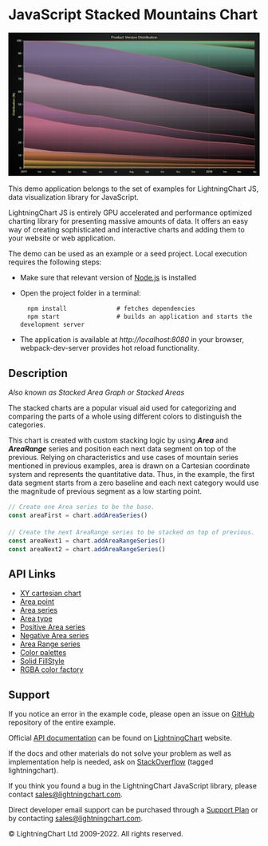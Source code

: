 # JavaScript Stacked Mountains Chart

![JavaScript Stacked Mountains Chart](stackedMountains-darkGold.png)

This demo application belongs to the set of examples for LightningChart JS, data visualization library for JavaScript.

LightningChart JS is entirely GPU accelerated and performance optimized charting library for presenting massive amounts of data. It offers an easy way of creating sophisticated and interactive charts and adding them to your website or web application.

The demo can be used as an example or a seed project. Local execution requires the following steps:

-   Make sure that relevant version of [Node.js](https://nodejs.org/en/download/) is installed
-   Open the project folder in a terminal:

          npm install              # fetches dependencies
          npm start                # builds an application and starts the development server

-   The application is available at _http://localhost:8080_ in your browser, webpack-dev-server provides hot reload functionality.


## Description

_Also known as Stacked Area Graph or Stacked Areas_

The stacked charts are a popular visual aid used for categorizing and comparing the parts of a whole using different colors to distinguish the categories.

This chart is created with custom stacking logic by using **_Area_** and **_AreaRange_** series and position each next data segment on top of the previous. Relying on characteristics and use cases of mountain series mentioned in previous examples, area is drawn on a Cartesian coordinate system and represents the quantitative data. Thus, in the example, the first data segment starts from a zero baseline and each next category would use the magnitude of previous segment as a low starting point.

```javascript
// Create one Area series to be the base.
const areaFirst = chart.addAreaSeries()

// Create the next AreaRange series to be stacked on top of previous.
const areaNext1 = chart.addAreaRangeSeries()
const areaNext2 = chart.addAreaRangeSeries()
```


## API Links

* [XY cartesian chart]
* [Area point]
* [Area series]
* [Area type]
* [Positive Area series]
* [Negative Area series]
* [Area Range series]
* [Color palettes]
* [Solid FillStyle]
* [RGBA color factory]


## Support

If you notice an error in the example code, please open an issue on [GitHub][0] repository of the entire example.

Official [API documentation][1] can be found on [LightningChart][2] website.

If the docs and other materials do not solve your problem as well as implementation help is needed, ask on [StackOverflow][3] (tagged lightningchart).

If you think you found a bug in the LightningChart JavaScript library, please contact sales@lightningchart.com.

Direct developer email support can be purchased through a [Support Plan][4] or by contacting sales@lightningchart.com.

[0]: https://github.com/Arction/
[1]: https://lightningchart.com/lightningchart-js-api-documentation/
[2]: https://lightningchart.com
[3]: https://stackoverflow.com/questions/tagged/lightningchart
[4]: https://lightningchart.com/support-services/

© LightningChart Ltd 2009-2022. All rights reserved.


[XY cartesian chart]: https://lightningchart.com/js-charts/api-documentation/v7.0.1/classes/ChartXY.html
[Area point]: https://lightningchart.com/js-charts/api-documentation/v7.0.1/interfaces/AreaPoint.html
[Area series]: https://lightningchart.com/js-charts/api-documentation/v7.0.1/classes/ChartXY.html#addAreaSeries
[Area type]: https://lightningchart.com/js-charts/api-documentation/v7.0.1/AreaSeriesTypes.html
[Positive Area series]: https://lightningchart.com/js-charts/api-documentation/v7.0.1/classes/AreaSeriesPositive.html
[Negative Area series]: https://lightningchart.com/js-charts/api-documentation/v7.0.1/classes/AreaSeriesNegative.html
[Area Range series]: https://lightningchart.com/js-charts/api-documentation/v7.0.1/classes/AreaRangeSeries.html
[Color palettes]: https://lightningchart.com/js-charts/api-documentation/v7.0.1/variables/ColorPalettes.html
[Solid FillStyle]: https://lightningchart.com/js-charts/api-documentation/v7.0.1/classes/SolidFill.html
[RGBA color factory]: https://lightningchart.com/js-charts/api-documentation/v7.0.1/functions/ColorRGBA.html

